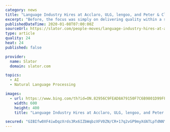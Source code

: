 ```yaml
---
category: news
title: "Language Industry Hires at Acclaro, ULG, lengoo, and Peter & Clark"
excerpt: "Before, the focus was simply on delivering quality within a schedule and budget. Today, clients look for customized solutions that can integrate seamlessly with their own systems and leverage neural machine translation (NMT), according to a Global Program Director. Such tech advancements have made roles in the language industry even more ..."
publishedDateTime: 2020-01-08T07:00:00Z
sourceUrl: https://slator.com/people-moves/language-industry-hires-at-acclaro-ulg-lengoo-and-peter-clark/
type: article
quality: 24
heat: 24
published: false

provider:
  name: Slator
  domain: slator.com

topics:
  - AI
  - Natural Language Processing

images:
  - url: https://www.bing.com/th?id=ON.82956C9FEAD8A79150F7C6B9801D99FF
    width: 600
    height: 400
    title: "Language Industry Hires at Acclaro, ULG, lengoo, and Peter & Clark"

secured: "GIBIfw0XF4iwDqzXrds3Rx6IZbWqbzXFV0ZN/CR+17q2vGP9myXdATLpTdNNYEMcP0qgokeBEttbusGhYMzeSCsV3D56/OCK0YxFRZ6aAHg3C4ccOCaPmtaToZX4Q7UrDfLa7IkJnPBKn3bGEaoUTeHy5O1rHeqVKtXDVb4ZkTv7WdUClknuqr+0zrRfQsMilOjJMis9xCap6TyBUbZBjOjAM/WOISGkfU99A9OCIRO/YV+pw8OZQoAqh+3f/kotmbTuxNpEpwKMEKd+JkN7cw==;4jUcv6s1KkmdhGQOKIk+IQ=="
---
```


